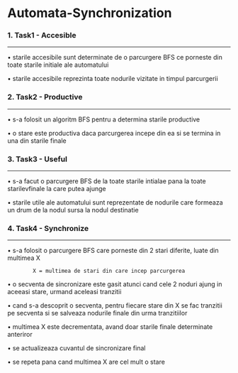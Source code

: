 # Automata-Synchronization

### 1. Task1 - Accesible
-------------------------  


   • starile accesibile sunt determinate de o parcurgere BFS ce porneste din 
      toate starile initiale ale automatului  
      
   • starile accesibile reprezinta toate nodurile vizitate in timpul parcurgerii

  
  
### 2. Task2 - Productive
--------------------------  


   • s-a folosit un algoritm BFS pentru a determina starile productive  
   
   • o stare este productiva daca parcurgerea incepe din ea si se termina in
      una din starile finale

  
  
### 3. Task3 - Useful
-------------------------  


   • s-a facut o parcurgere BFS de la toate starile intialae pana la toate 
    starilevfinale la care putea ajunge  
    
   • starile utile ale automatului sunt reprezentate de nodurile care formeaza
      un drum de la nodul sursa la nodul destinatie

  
  
### 4. Task4 - Synchronize
-------------------------  


   • s-a folosit o parcurgere BFS care porneste din 2 stari diferite, luate
      din multimea X

            X = multimea de stari din care incep parcurgerea

   • o secventa de sincronizare este gasit atunci cand cele 2 noduri ajung
      in aceeasi stare, urmand aceleasi tranzitii  
      
   • cand s-a descoprit o secventa, pentru fiecare stare din X se fac 
      tranzitii pe secventa si se salveaza nodurile finale din urma
      tranzitiilor  
      
   • multimea X este decrementata, avand doar starile finale determinate 
      anteriror  

  • se actualizeaza cuvantul de sincronizare final  
  
   • se repeta pana cand multimea X are cel mult o stare  
   

